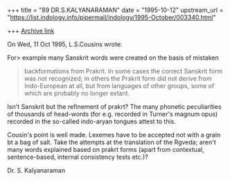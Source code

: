 +++
title = "89 DR.S.KALYANARAMAN"
date = "1995-10-12"
upstream_url = "https://list.indology.info/pipermail/indology/1995-October/003340.html"

+++
[Archive link](https://list.indology.info/pipermail/indology/1995-October/003340.html)



On Wed, 11 Oct 1995, L.S.Cousins wrote:

For> example many Sanskrit words were created on the basis of mistaken
> backformations from Prakrit. In some cases the correct Sanskrit form was
> not recognized; in others the Prakrit form did not derive from
> Indo-European at all, but from languages of other  groups, some of which
> are probably no longer extant.

Isn't Sanskrit but the refinement of prakrt? The many phonetic peculiarities
of thousands of head-words (for e.g. recorded in Turner's magnum opus) 
recorded in the so-called indo-aryan tongues attest to this. 

Cousin's point is well made. Lexemes have to be accepted not with a grain
bt a bag of salt. Take the attempts at the translation of the Rgveda; aren't
many words explained based on prakrt forms (apart from contextual, 
sentence-based, internal consistency tests etc.)?

Dr. S. Kalyanaraman





